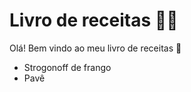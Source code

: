 # Livro de receitas :woman_cook:

Olá! Bem vindo ao meu livro de receitas :wave:

- Strogonoff de frango
- Pavê
